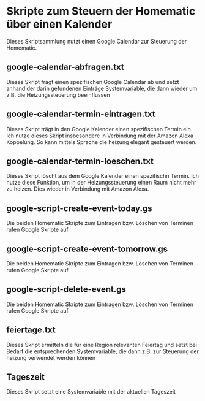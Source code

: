 # Skripte zum Steuern der Homematic über einen Kalender
Dieses Skriptsammlung nutzt einen Google Calendar zur Steuerung der Homematic.

## google-calendar-abfragen.txt
Dieses Skript fragt einen spezifischen Google Calendar ab und setzt anhand der darin gefundenen Einträge Systemvariable, die dann wieder um z.B. die Heizungssteuerung beeinflussen

## google-calendar-termin-eintragen.txt
Dieses Skript trägt in den Google Kalender einen spezifischen Termin ein. Ich nutze dieses Skript insbesondere in Verbindung mit der Amazon Alexa Koppelung. So kann mittels Sprache die heizung elegant gesteuert werden.

## google-calendar-termin-loeschen.txt
Dieses Skript löscht aus dem Google Kalender einen spezifischn Termin. Ich nutze diese Funktion, um in der Heizungssteuerung einen Raum nicht mehr zu heizen. Dies wieder in Verbindung mit Amazon Alexa.

## google-script-create-event-today.gs
Die beiden Homematic Skripte zum Eintragen bzw. Löschen von Terminen rufen Google Skripte auf. 

## google-script-create-event-tomorrow.gs
Die beiden Homematic Skripte zum Eintragen bzw. Löschen von Terminen rufen Google Skripte auf.

## google-script-delete-event.gs
Die beiden Homematic Skripte zum Eintragen bzw. Löschen von Terminen rufen Google Skripte auf. 

## feiertage.txt
Dieses Skript ermitteln die für eine Region relevanten Feiertag und setzt bei Bedarf die entsprechenden Systemvariable, die dann z.B. zur Steuerung der heizung verwendet werden können

## Tageszeit
Dieses Skript setzt eine Systemvariable mit der aktuellen Tageszeit